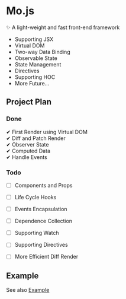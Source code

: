 # Mo.js

✨ A light-weight and fast front-end framework

* Supporting JSX  
* Virtual DOM  
* Two-way Data Binding  
* Observable State  
* State Management  
* Directives  
* Supporting HOC  
* More Future...


## Project Plan

### Done
✔ First Render using Virtual DOM   
✔ Diff and Patch Render  
✔ Observer State  
✔ Computed Data  
✔ Handle Events

### Todo
* [ ] Components and Props
* [ ] Life Cycle Hooks  
* [ ] Events Encapsulation
* [ ] Dependence Collection
* [ ] Supporting Watch
* [ ] Supporting Directives
* [ ] More Efficient Diff Render


## Example
See also [Example](https://github.com/HuQingyang/Mo.js/blob/master/example/index.js)
